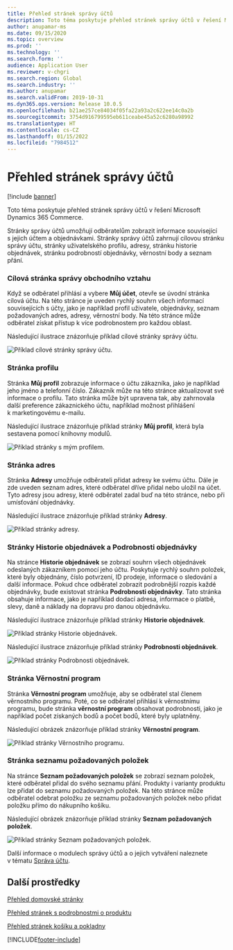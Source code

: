 ```yaml
---
title: Přehled stránek správy účtů
description: Toto téma poskytuje přehled stránek správy účtů v řešení Microsoft Dynamics 365 Commerce.
author: anupamar-ms
ms.date: 09/15/2020
ms.topic: overview
ms.prod: ''
ms.technology: ''
ms.search.form: ''
audience: Application User
ms.reviewer: v-chgri
ms.search.region: Global
ms.search.industry: ''
ms.author: anupamar
ms.search.validFrom: 2019-10-31
ms.dyn365.ops.version: Release 10.0.5
ms.openlocfilehash: b21ae257ce84034f05fa22a93a2c622ee14c0a2b
ms.sourcegitcommit: 3754d916799595eb611ceabe45a52c6280a98992
ms.translationtype: HT
ms.contentlocale: cs-CZ
ms.lasthandoff: 01/15/2022
ms.locfileid: "7984512"
---
```

# <a name="account-management-pages-overview"></a>Přehled stránek správy účtů

[!include [banner](includes/banner.md)]

Toto téma poskytuje přehled stránek správy účtů v řešení Microsoft Dynamics 365 Commerce.

Stránky správy účtů umožňují odběratelům zobrazit informace související s jejich účtem a objednávkami. Stránky správy účtů zahrnují cílovou stránku správy účtu, stránky uživatelského profilu, adresy, stránku historie objednávek, stránku podrobností objednávky, věrnostní body a seznam přání.

### <a name="account-management-landing-page"></a>Cílová stránka správy obchodního vztahu

Když se odběratel přihlásí a vybere **Můj účet**, otevře se úvodní stránka cílová účtu. Na této stránce je uveden rychlý souhrn všech informací souvisejících s účty, jako je například profil uživatele, objednávky, seznam požadovaných adres, adresy, věrnostní body. Na této stránce může odběratel získat přístup k více podrobnostem pro každou oblast.

Následující ilustrace znázorňuje příklad cílové stránky správy účtu.

![Příklad cílové stránky správy účtu.](./media/Account-Management.PNG)

### <a name="my-profile-page"></a>Stránka profilu

Stránka **Můj profil** zobrazuje informace o účtu zákazníka, jako je například jeho jméno a telefonní číslo. Zákazník může na této stránce aktualizovat své informace o profilu. Tato stránka může být upravena tak, aby zahrnovala další preference zákaznického účtu, například možnost přihlášení k marketingovému e-mailu.

Následující ilustrace znázorňuje příklad stránky **Můj profil**, která byla sestavena pomocí knihovny modulů.

![Příklad stránky s mým profilem.](./media/Account-Management-MyProfile.PNG)

### <a name="addresses-page"></a>Stránka adres

Stránka **Adresy** umožňuje odběrateli přidat adresy ke svému účtu. Dále je zde uveden seznam adres, které odběratel dříve přidal nebo uložil na účet. Tyto adresy jsou adresy, které odběratel zadal buď na této stránce, nebo při umísťování objednávky.

Následující ilustrace znázorňuje příklad stránky **Adresy**.

![Příklad stránky adresy.](./media/Account-Management-Address.png)

### <a name="order-history-and-order-details-pages"></a>Stránky Historie objednávek a Podrobnosti objednávky

Na stránce **Historie objednávek** se zobrazí souhrn všech objednávek odeslaných zákazníkem pomocí jeho účtu. Poskytuje rychlý souhrn položek, které byly objednány, číslo potvrzení, ID prodeje, informace o sledování a další informace. Pokud chce odběratel zobrazit podrobnější rozpis každé objednávky, bude existovat stránka **Podrobnosti objednávky**. Tato stránka obsahuje informace, jako je například dodací adresa, informace o platbě, slevy, daně a náklady na dopravu pro danou objednávku.

Následující ilustrace znázorňuje příklad stránky **Historie objednávek**.

![Příklad stránky Historie objednávek.](./media/Account-Management-OrderHistory.PNG)

Následující ilustrace znázorňuje příklad stránky **Podrobnosti objednávek**.

![Příklad stránky Podrobnosti objednávek.](./media/Account-Management-OrderDetails.PNG)

### <a name="loyalty-program-page"></a>Stránka Věrnostní program

Stránka **Věrnostní program** umožňuje, aby se odběratel stal členem věrnostního programu. Poté, co se odběratel přihlásí k věrnostnímu programu, bude stránka **věrnostní program** obsahovat podrobnosti, jako je například počet získaných bodů a počet bodů, které byly uplatněny.

Následující obrázek znázorňuje příklad stránky **Věrnostní program**.

![Příklad stránky Věrnostního programu.](./media/Account-Management-Loyalty.PNG)

### <a name="wishlist-page"></a>Stránka seznamu požadovaných položek

Na stránce **Seznam požadovaných položek** se zobrazí seznam položek, které odběratel přidal do svého seznamu přání. Produkty i varianty produktu lze přidat do seznamu požadovaných položek. Na této stránce může odběratel odebrat položku ze seznamu požadovaných položek nebo přidat položku přímo do nákupního košíku.

Následující obrázek znázorňuje příklad stránky **Seznam požadovaných položek**.

![Příklad stránky Seznam požadovaných položek.](./media/Account-Management-Wishlist.PNG)

Další informace o modulech správy účtů a o jejich vytváření naleznete v tématu [Správa účtu](account-management.md).

## <a name="additional-resources"></a>Další prostředky

[Přehled domovské stránky](quick-tour-home-page.md)

[Přehled stránek s podrobnostmi o produktu](quick-tour-pdp.md)

[Přehled stránek košíku a pokladny](quick-tour-cart-checkout.md)



[!INCLUDE[footer-include](../includes/footer-banner.md)]
